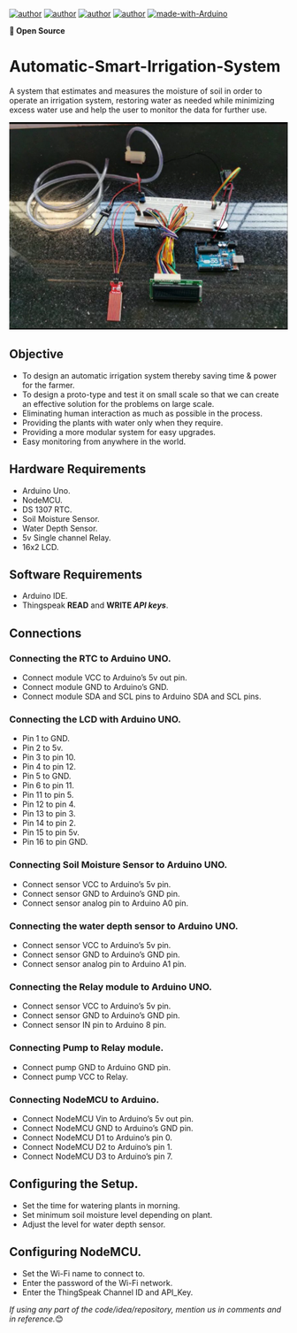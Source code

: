 [![author](https://img.shields.io/badge/Author-Mukadam%20Uzair-green.svg)](http://theuzitech.com/)
[![author](https://img.shields.io/badge/Author-Patel%20Mubeen-red.svg)](https://mubeenpatel99.github.io/mubeenpatel.github.io/)
[![author](https://img.shields.io/badge/Author-Bhayani%20Arish-blue.svg)](https://www.agentsicarrio.com/)
[![author](https://img.shields.io/badge/Author-Shaikh%20Hasnain-orange.svg)](https://www.hasnainshaikh404.com/)
[![made-with-Arduino](https://img.shields.io/badge/Made%20with-Arduino-yellow.svg)](https://www.arduino.cc/)

**:blue_heart: Open Source**

# Automatic-Smart-Irrigation-System
A system that estimates and measures the moisture of soil in order to operate an irrigation system, restoring water as needed while minimizing excess water use and help the user to monitor the data for further use.

<p align="center"><img src="media/Parts%20used.png" /></p>

## Objective
* To design an automatic irrigation system thereby saving time & power for the farmer.
*	To design a proto-type and test it on small scale so that we can create an effective solution for the problems on large scale.
*	Eliminating human interaction as much as possible in the process.
*	Providing the plants with water only when they require.
*	Providing a more modular system for easy upgrades.
*	Easy monitoring from anywhere in the world.

## Hardware Requirements
* Arduino Uno.
* NodeMCU.
* DS 1307 RTC.
* Soil Moisture Sensor.
* Water Depth Sensor.
* 5v Single channel Relay.
* 16x2 LCD.

## Software Requirements
* Arduino IDE.
* Thingspeak **READ** and **WRITE _API keys_**.

## Connections

### Connecting the RTC to Arduino UNO.
* Connect module VCC to Arduino’s 5v out pin.
* Connect module GND to Arduino’s GND.
* Connect module SDA and SCL pins to Arduino SDA and SCL pins.

### Connecting the LCD with Arduino UNO.
* Pin 1 to GND.
* Pin 2 to 5v.
* Pin 3 to pin 10.
* Pin 4 to pin 12.
* Pin 5 to GND.
* Pin 6 to pin 11.
* Pin 11 to pin 5.
* Pin 12 to pin 4.
* Pin 13 to pin 3.
* Pin 14 to pin 2.
* Pin 15 to pin 5v.
* Pin 16 to pin GND.

### Connecting Soil Moisture Sensor to Arduino UNO.
* Connect sensor VCC to Arduino’s 5v pin.
* Connect sensor GND to Arduino’s GND pin.
* Connect sensor analog pin to Arduino A0 pin.

### Connecting the water depth sensor to Arduino UNO.
* Connect sensor VCC to Arduino’s 5v pin.
* Connect sensor GND to Arduino’s GND pin.
* Connect sensor analog pin to Arduino A1 pin.

### Connecting the Relay module to Arduino UNO.
* Connect sensor VCC to Arduino’s 5v pin.
* Connect sensor GND to Arduino’s GND pin.
* Connect sensor IN pin to Arduino 8 pin.

### Connecting Pump to Relay module.
* Connect pump GND to Arduino GND pin.
* Connect pump VCC to Relay.

### Connecting NodeMCU to Arduino.
* Connect NodeMCU Vin to Arduino’s 5v out pin.
* Connect NodeMCU GND to Arduino’s GND pin.
* Connect NodeMCU D1 to Arduino’s pin 0.
* Connect NodeMCU D2 to Arduino’s pin 1.
* Connect NodeMCU D3 to Arduino’s pin 7.

## Configuring the Setup.
* Set the time for watering plants in morning.
* Set minimum soil moisture level depending on plant.
* Adjust the level for water depth sensor.

## Configuring NodeMCU.
* Set the Wi-Fi name to connect to.
* Enter the password of the Wi-Fi network.
* Enter the ThingSpeak Channel ID and API_Key.


_If using any part of the code/idea/repository, mention us in comments and in reference._:blush:
